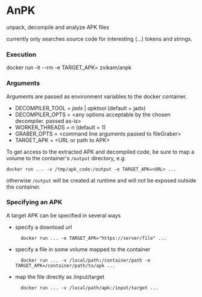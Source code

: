 # AnPK
unpack, decompile and analyze APK files

currently only searches source code for interesting (...) tokens and strings.

### Execution
docker run -it --rm -e TARGET_APK=<URL> zvikam/anpk

### Arguments
Arguments are passed as environment variables to the docker container.

* DECOMPILER_TOOL = *jadx* | *apktool* (default = jadx)
* DECOMPILER_OPTS = \<any options acceptable by the chosen decompiler. passed as-is\>
* WORKER_THREADS = n (default = 1)
* GRABER_OPTS = \<command line arguments passed to fileGraber\>
* TARGET_APK = \<URL or path to APK\>

To get access to the extracted APK and decompiled code, be sure to map a volume to the container's `/output` directory,
e.g.

    docker run ... -v /tmp/apk_code:/output -e TARGET_APK=<URL> ...

otherwise `/output` will be created at runtime and will not be exposed outside the container.

### Specifying an APK
A target APK can be specified in several ways
* specify a download url

        docker run ... -e TARGET_APK="https://server/file" ...

* specify a file in some volume mapped to the container

        docker run ... -v /local/path:/container/path -e TARGET_APK=/container/path/to/apk ...

* map the file directly as /input/target

        docker run ... -v /local/path/apk:/input/target ...
